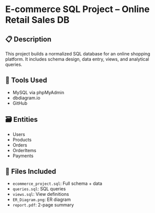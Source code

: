 # E-commerce SQL Project – Online Retail Sales DB

## 📋 Description
This project builds a normalized SQL database for an online shopping platform. It includes schema design, data entry, views, and analytical queries.

## 🧰 Tools Used
- MySQL via phpMyAdmin
- dbdiagram.io
- GitHub

## 🗃️ Entities
- Users
- Products
- Orders
- OrderItems
- Payments

## 📁 Files Included
- `ecommerce_project.sql`: Full schema + data
- `queries.sql`: SQL queries
- `views.sql`: View definitions
- `ER_Diagram.png`: ER diagram
- `report.pdf`: 2-page summary
